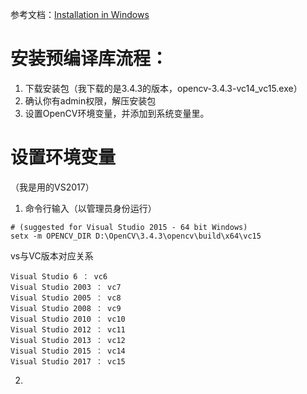 参考文档：[Installation in Windows](https://docs.opencv.org/3.4.3/d3/d52/tutorial_windows_install.html)



# 安装预编译库流程：
1. 下载安装包（我下载的是3.4.3的版本，opencv-3.4.3-vc14_vc15.exe）
2. 确认你有admin权限，解压安装包
3. 设置OpenCV环境变量，并添加到系统变量里。




# 设置环境变量
（我是用的VS2017）
1. 命令行输入（以管理员身份运行）
```
# (suggested for Visual Studio 2015 - 64 bit Windows)
setx -m OPENCV_DIR D:\OpenCV\3.4.3\opencv\build\x64\vc15
```

vs与VC版本对应关系
```
Visual Studio 6 ： vc6 
Visual Studio 2003 ： vc7 
Visual Studio 2005 ： vc8 
Visual Studio 2008 ： vc9 
Visual Studio 2010 ： vc10 
Visual Studio 2012 ： vc11 
Visual Studio 2013 ： vc12 
Visual Studio 2015 ： vc14 
Visual Studio 2017 ： vc15
```

2. 


